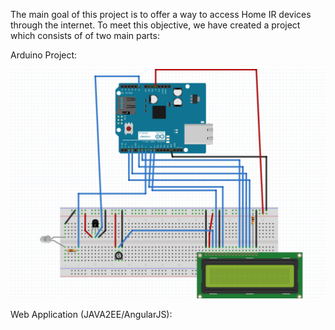 The main goal of this project is to offer a way to access Home IR devices through the internet. To meet this objective, we have created a project which consists of of two main parts:

Arduino Project:


![alt tag](https://github.com/lferst/HouseAutomations/blob/master/arduinoProject/Arduino.png)

Web Application (JAVA2EE/AngularJS):













